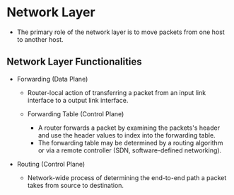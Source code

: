 # Network Layer

- The primary role of the network layer is to move packets from one host to another host.

## Network Layer Functionalities
- Forwarding (Data Plane)
    - Router-local action of transferring a packet from an input link interface to a output link interface.

    - Forwarding Table (Control Plane)
        - A router forwards a packet by examining the packets's header and use the header values to index into the forwarding table.
        - The forwarding table may be determined by a routing algorithm or via a remote controller (SDN, software-defined networking).

- Routing (Control Plane)
    - Network-wide process of determining the end-to-end path a packet takes from source to destination.

